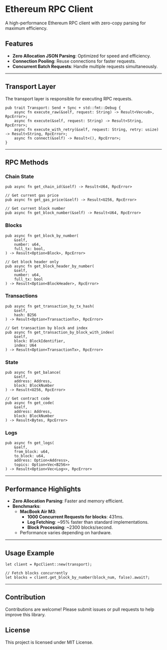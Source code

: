 # Ethereum RPC Client

A high-performance Ethereum RPC client with zero-copy parsing for maximum efficiency.

## Features

-   **Zero Allocation JSON Parsing**: Optimized for speed and efficiency.
-   **Connection Pooling**: Reuse connections for faster requests.
-   **Concurrent Batch Requests**: Handle multiple requests simultaneously.

----------

## Transport Layer

The transport layer is responsible for executing RPC requests.



```
pub trait Transport: Send + Sync + std::fmt::Debug {  
    async fn execute_raw(&self, request: String) -> Result<Vec<u8>, RpcError>;  
    async fn execute(&self, request: String) -> Result<String, RpcError>;  
    async fn execute_with_retry(&self, request: String, retry: usize) -> Result<String, RpcError>;  
    async fn connect(&self) -> Result<(), RpcError>;  
}
``` 

----------

## RPC Methods

### Chain State



```// Get current chain ID 
pub async fn get_chain_id(&self) -> Result<U64, RpcError>  

// Get current gas price 
pub async fn get_gas_price(&self) -> Result<U256, RpcError>  

// Get current block number 
pub async fn get_block_number(&self) -> Result<U64, RpcError>
```

### Blocks


```// Get block by number with optional full transaction data 
pub async fn get_block_by_number(  
    &self,  
    number: u64,  
    full_tx: bool,  
) -> Result<Option<Block>, RpcError>  

// Get block header only 
pub async fn get_block_header_by_number(  
    &self,  
    number: u64,  
    full_tx: bool  
) -> Result<Option<BlockHeader>, RpcError>
``` 

### Transactions


```// Get transaction by hash 
pub async fn get_transaction_by_tx_hash(  
    &self,  
    hash: B256  
) -> Result<Option<TransactionTx>, RpcError>  

// Get transaction by block and index 
pub async fn get_transaction_by_block_with_index(  
    &self,  
    block: BlockIdentifier,  
    index: U64  
) -> Result<Option<TransactionTx>, RpcError>
``` 

### State

```// Get account balance 
pub async fn get_balance(  
    &self,  
    address: Address,  
    block: BlockNumber  
) -> Result<U256, RpcError>  

// Get contract code 
pub async fn get_code(  
    &self,  
    address: Address,  
    block: BlockNumber  
) -> Result<Bytes, RpcError>
``` 

### Logs

```// Get event logs in block range with optional filtering 
pub async fn get_logs(  
    &self,  
    from_block: u64,  
    to_block: u64,  
    address: Option<Address>,  
    topics: Option<Vec<B256>>  
) -> Result<Option<Vec<Log>>, RpcError>
``` 

----------

## Performance Highlights

-   **Zero Allocation Parsing**: Faster and memory efficient.
-   **Benchmarks**:
    -   **MacBook Air M3**:
        -   **1000 Concurrent Requests for blocks**: 431ms.
        -   **Log Fetching**: ~95% faster than standard implementations.
        -   **Block Processing**: ~2300 blocks/second.
    -   Performance varies depending on hardware.

----------

## Usage Example


```let transport = HttpTransport::new(url);  
let client = RpcClient::new(transport);  

// Fetch blocks concurrently 
let blocks = client.get_block_by_number(block_num, false).await?;
``` 

----------

## Contribution

Contributions are welcome! Please submit issues or pull requests to help improve this library.

## License

This project is licensed under MIT License.